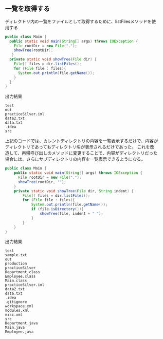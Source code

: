 ## 一覧を取得する

ディレクトリ内の一覧をファイルとして取得するために、listFilesメソッドを使用する

```Java
public class Main {
  public static void main(String[] args) throws IOException {
    File rootDir = new File(".");
    showTree(rootDir);
   }
  private static void showTree(File dir) {
    File[] files = dir.listFiles();
    for (File file : files){
      System.out.println(file.getName());
    }
  }
}
```

出力結果

```console
test
out
practiceSilver.iml
data2.txt
data.txt
.idea
src
```

上記のコードでは、カレントディレクトリの内容を一覧表示するだけで、内容がディレクトリであってもディレクトリ名が表示されるだけであった。
これを改造して、再帰呼び出しのメソッドに変更することで、内容がディレクトリだった場合には、さらにサブディレクトリの内容を一覧表示できるようになる。

```Java
public class Main {
    public static void main(String[] args) throws IOException {
      File rootDir = new File(".");
      showTree(rootDir, "");
    }
    private static void showTree(File dir, String indent) {
        File[] files = dir.listFiles();
        for (File file : files){
            System.out.println(file.getName());
            if (file.isDirectory()){
                showTree(file, indent + " ");
            }
        }
    }
}
```

出力結果

```console
test
sample.txt
out
production
practiceSilver
Department.class
Employee.class
Main.class
practiceSilver.iml
data2.txt
data.txt
.idea
.gitignore
workspace.xml
modules.xml
misc.xml
src
Department.java
Main.java
Employee.java
```
